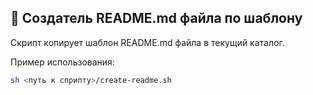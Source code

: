 ## 💬 Создатель README.md файла по шаблону

<p>
    Скрипт копирует шаблон README.md файла в текущий каталог.
</p> 
<p>
    Пример использования:
</p>

```bash
sh <путь к сприпту>/create-readme.sh
```

<br />

